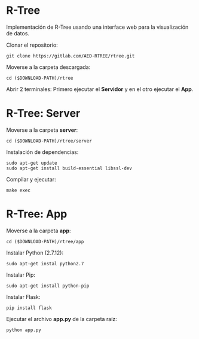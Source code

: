 # R-Tree
Implementación de R-Tree usando una interface web para la visualización de datos.

Clonar el repositorio:

```
git clone https://gitlab.com/AED-RTREE/rtree.git
```

Moverse a la carpeta descargada:

```
cd ($DOWNLOAD-PATH)/rtree
```

Abrir 2 terminales: Primero ejecutar el **Servidor** y en el otro ejecutar el **App**.

# R-Tree: Server

Moverse a la carpeta **server**:

```
cd ($DOWNLOAD-PATH)/rtree/server
```

Instalación de dependencias:

```
sudo apt-get update
sudo apt-get install build-essential libssl-dev
```

Compilar y ejecutar:

```
make exec
```

# R-Tree: App

Moverse a la carpeta **app**:

```
cd ($DOWNLOAD-PATH)/rtree/app
```

Instalar Python (2.7.12):

```
sudo apt-get instal python2.7 
```

Instalar Pip:

```
sudo apt-get install python-pip
```

Instalar Flask:

```
pip install flask
```

Ejecutar el archivo **app.py** de la carpeta raíz:

```
python app.py
```
